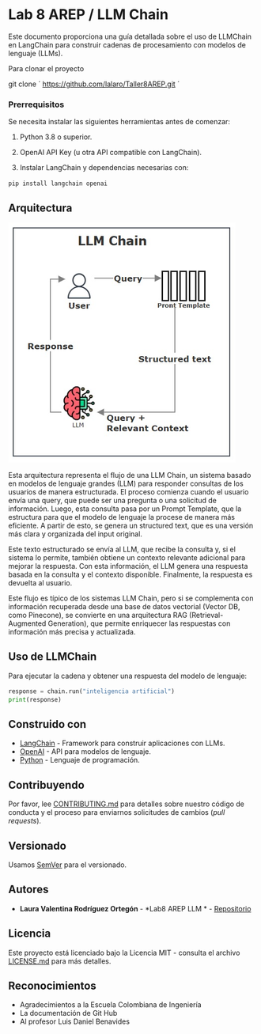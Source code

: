 # Lab 8 AREP / LLM Chain

Este documento proporciona una guía detallada sobre el uso de LLMChain en LangChain para construir cadenas de procesamiento con modelos de lenguaje (LLMs).

Para clonar el proyecto 

git clone  ´ https://github.com/lalaro/Taller8AREP.git ´

### Prerrequisitos

Se necesita instalar las siguientes herramientas antes de comenzar:

1. Python 3.8 o superior.

2. OpenAI API Key (u otra API compatible con LangChain).

3. Instalar LangChain y dependencias necesarias con:

` pip install langchain openai `

## Arquitectura

![image1.jpeg](images/image1.jpeg)

Esta arquitectura representa el flujo de una LLM Chain, un sistema basado en modelos de lenguaje grandes (LLM) para responder consultas de los usuarios de manera estructurada. El proceso comienza cuando el usuario envía una query, que puede ser una pregunta o una solicitud de información. Luego, esta consulta pasa por un Prompt Template, que la estructura para que el modelo de lenguaje la procese de manera más eficiente. A partir de esto, se genera un structured text, que es una versión más clara y organizada del input original.

Este texto estructurado se envía al LLM, que recibe la consulta y, si el sistema lo permite, también obtiene un contexto relevante adicional para mejorar la respuesta. Con esta información, el LLM genera una respuesta basada en la consulta y el contexto disponible. Finalmente, la respuesta es devuelta al usuario.

Este flujo es típico de los sistemas LLM Chain, pero si se complementa con información recuperada desde una base de datos vectorial (Vector DB, como Pinecone), se convierte en una arquitectura RAG (Retrieval-Augmented Generation), que permite enriquecer las respuestas con información más precisa y actualizada.

## Uso de LLMChain

Para ejecutar la cadena y obtener una respuesta del modelo de lenguaje:

```python
response = chain.run("inteligencia artificial")
print(response)
```

## Construido con

* [LangChain]() - Framework para construir aplicaciones con LLMs.
* [OpenAI](https://platform.openai.com/docs/concepts) - API para modelos de lenguaje.
* [Python](https://docs.python.org/3/) - Lenguaje de programación.

## Contribuyendo

Por favor, lee [CONTRIBUTING.md](https://gist.github.com/PurpleBooth/b24679402957c63ec426) para detalles sobre nuestro código de conducta y el proceso para enviarnos solicitudes de cambios (*pull requests*).

## Versionado

Usamos [SemVer](http://semver.org/) para el versionado.

## Autores

* **Laura Valentina Rodríguez Ortegón** - *Lab8 AREP LLM * - [Repositorio](https://github.com/lalaro/Taller8AREP.git)

## Licencia

Este proyecto está licenciado bajo la Licencia MIT - consulta el archivo [LICENSE.md](LICENSE.md) para más detalles.

## Reconocimientos

* Agradecimientos a la Escuela Colombiana de Ingeniería
* La documentación de Git Hub
* Al profesor Luis Daniel Benavides

